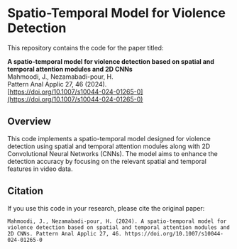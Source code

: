 # Spatio-Temporal Model for Violence Detection

This repository contains the code for the paper titled:

**A spatio-temporal model for violence detection based on spatial and temporal attention modules and 2D CNNs**  
Mahmoodi, J., Nezamabadi-pour, H.  
Pattern Anal Applic 27, 46 (2024).  
[https://doi.org/10.1007/s10044-024-01265-0](https://doi.org/10.1007/s10044-024-01265-0)

## Overview

This code implements a spatio-temporal model designed for violence detection using spatial and temporal attention modules along with 2D Convolutional Neural Networks (CNNs). The model aims to enhance the detection accuracy by focusing on the relevant spatial and temporal features in video data.

## Citation

If you use this code in your research, please cite the original paper:

```
Mahmoodi, J., Nezamabadi-pour, H. (2024). A spatio-temporal model for violence detection based on spatial and temporal attention modules and 2D CNNs. Pattern Anal Applic 27, 46. https://doi.org/10.1007/s10044-024-01265-0
